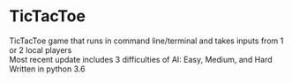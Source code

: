 # TicTacToe
TicTacToe game that runs in command line/terminal and takes inputs from 1 or 2 local players  
Most recent update includes 3 difficulties of AI: Easy, Medium, and Hard  
Written in python 3.6
